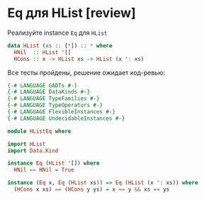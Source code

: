 # Eq для HList [review]

Реализуйте instance `Eq` для `HList`

```hs
data HList (xs :: [*]) :: * where
  HNil  :: HList '[]
  HCons :: x -> HList xs -> HList (x ': xs)
```


Все тесты пройдены, решение ожидает код-ревью:
```hs
{-# LANGUAGE GADTs #-}
{-# LANGUAGE DataKinds #-}
{-# LANGUAGE TypeFamilies #-}
{-# LANGUAGE TypeOperators #-}
{-# LANGUAGE FlexibleInstances #-}
{-# LANGUAGE UndecidableInstances #-}

module HListEq where

import HList
import Data.Kind

instance Eq (HList '[]) where
  HNil == HNil = True

instance (Eq x, Eq (HList xs)) => Eq (HList (x ': xs)) where
  (HCons x xs) == (HCons y ys) = x == y && xs == ys
```
